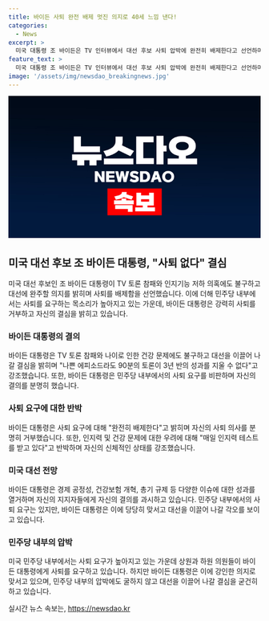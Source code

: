```yaml
---
title: 바이든 사퇴 완전 배제 멋진 의지로 40세 느낌 낸다!
categories:
  - News
excerpt: >
  미국 대통령 조 바이든은 TV 인터뷰에서 대선 후보 사퇴 압박에 완전히 배제한다고 선언하며 결단을 했다. 바이든은 TV토론 참패와 건강 우려를 부인하고, 트럼프와의 대결에서 이길 자신감을 보였다. 그러나 민주당 내에서는 사퇴를 요구하는 목소리가 높아지고 있으며, 상원 의원들의 의견 수렴과 하원 회의를 통해 사퇴 여부가 결정될 전망이다.
feature_text: >
  미국 대통령 조 바이든은 TV 인터뷰에서 대선 후보 사퇴 압박에 완전히 배제한다고 선언하며 결단을 했다. 바이든은 TV토론 참패와 건강 우려를 부인하고, 트럼프와의 대결에서 이길 자신감을 보였다. 그러나 민주당 내에서는 사퇴를 요구하는 목소리가 높아지고 있으며, 상원 의원들의 의견 수렴과 하원 회의를 통해 사퇴 여부가 결정될 전망이다.
image: '/assets/img/newsdao_breakingnews.jpg'
---
```


<p><img src="/assets/img/newsdao_breakingnews.jpg" alt="bookingtag 속보" /></p>

<h2 data-ke-size="size26">미국 대선 후보 조 바이든 대통령, "사퇴 없다" 결심</h2>

<p data-ke-size="size16">미국 대선 후보인 조 바이든 대통령이 TV 토론 참패와 인지기능 저하 의혹에도 불구하고 대선에 완주할 의지를 밝히며 사퇴를 배제함을 선언했습니다. 이에 더해 민주당 내부에서는 사퇴를 요구하는 목소리가 높아지고 있는 가운데, 바이든 대통령은 강력히 사퇴를 거부하고 자신의 결심을 밝히고 있습니다.</p>

<h3 data-ke-size="size24">바이든 대통령의 결의</h3>

<p data-ke-size="size16">바이든 대통령은 TV 토론 참패와 나이로 인한 건강 문제에도 불구하고 대선을 이끌어 나갈 결심을 밝히며 "나쁜 에피소드라도 90분의 토론이 3년 반의 성과를 지울 수 없다"고 강조했습니다. 또한, 바이든 대통령은 민주당 내부에서의 사퇴 요구를 비판하며 자신의 결의를 분명히 했습니다.</p>

<h3 data-ke-size="size24">사퇴 요구에 대한 반박</h3>

<p data-ke-size="size16">바이든 대통령은 사퇴 요구에 대해 "완전히 배제한다"고 밝히며 자신의 사퇴 의사를 분명히 거부했습니다. 또한, 인지력 및 건강 문제에 대한 우려에 대해 "매일 인지력 테스트를 받고 있다"고 반박하며 자신의 신체적인 상태를 강조했습니다.</p>

<h3 data-ke-size="size24">미국 대선 전망</h3>

<p data-ke-size="size16">바이든 대통령은 경제 공정성, 건강보험 개혁, 총기 규제 등 다양한 이슈에 대한 성과를 열거하며 자신의 지지자들에게 자신의 결의를 과시하고 있습니다. 민주당 내부에서의 사퇴 요구는 있지만, 바이든 대통령은 이에 당당히 맞서고 대선을 이끌어 나갈 각오를 보이고 있습니다.</p>

<h3 data-ke-size="size24">민주당 내부의 압박</h3>

<p data-ke-size="size16">미국 민주당 내부에서는 사퇴 요구가 높아지고 있는 가운데 상원과 하원 의원들이 바이든 대통령에게 사퇴를 요구하고 있습니다. 하지만 바이든 대통령은 이에 강인한 의지로 맞서고 있으며, 민주당 내부의 압박에도 굴하지 않고 대선을 이끌어 나갈 결심을 굳건히 하고 있습니다.</p>
실시간 뉴스 속보는, <a href="https://newsdao.kr" rel="dofollow">https://newsdao.kr</a>


